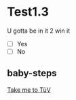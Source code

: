 # Test1.3

U gotta be in it 2 win it 
- [ ] Yes
- [ ] No

## baby-steps

[Take me to TüV](https://www.google.com)


